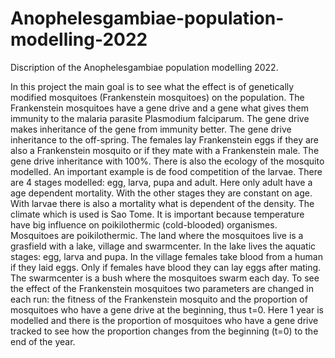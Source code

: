 # Anophelesgambiae-population-modelling-2022

Discription of the Anophelesgambiae population modelling 2022.

In this project the main goal is to see what the effect is of genetically modified mosquitoes (Frankenstein mosquitoes) on the population. 
The Frankenstein mosquitoes have a gene drive and a gene what gives them immunity to the malaria parasite Plasmodium falciparum. The gene drive makes inheritance of the gene from immunity better. The gene drive inheritance to the off-spring. The females lay Frankenstein eggs if they are also a Frankenstein mosquito or if they mate with a Frankenstein male. The gene drive inheritance with 100%. 
There is also the ecology of the mosquito modelled. An important example is de food competition of the larvae. 
There are 4 stages modelled: egg, larva, pupa and adult.
Here only adult have a age dependent mortality. With the other stages they are constant on age. With larvae there is also a mortality what is dependent of the density.    The climate which is used is Sao Tome. It is important because temperature have big influence on poikilothermic (cold-blooded) organismes. Mosquitoes are poikilothermic. 
The land where the mosquitoes live is a grasfield with a lake, village and swarmcenter. In the lake lives the aquatic stages: egg, larva and pupa. In the village females take blood from a human if they laid eggs. Only if females have blood they can lay eggs after mating. The swarmcenter is a bush where the mosquitoes swarm each day. 
To see the effect of the Frankenstein mosquitoes two parameters are changed in each run: the fitness of the Frankenstein mosquito and the proportion of mosquitoes who have a gene drive at the beginning, thus t=0. Here 1 year is modelled and there is the proportion of mosquitoes who have a gene drive tracked to see how the proportion changes from the beginning (t=0) to the end of the year.  

